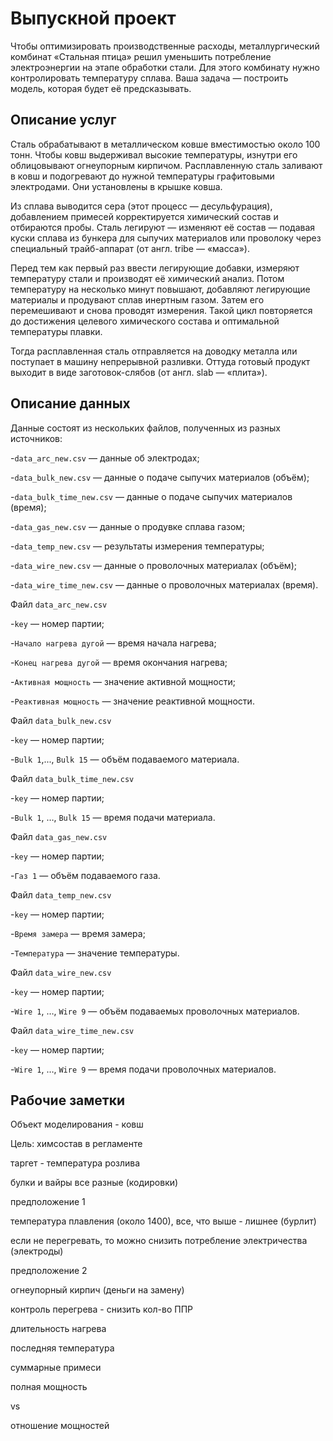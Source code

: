 # Выпускной проект

Чтобы оптимизировать производственные расходы, металлургический комбинат «Стальная птица» решил уменьшить потребление электроэнергии на этапе обработки стали. Для этого комбинату нужно контролировать температуру сплава. Ваша задача — построить модель, которая будет её предсказывать.

## Описание услуг

Сталь обрабатывают в металлическом ковше вместимостью около 100 тонн. Чтобы ковш выдерживал высокие температуры, изнутри его облицовывают огнеупорным кирпичом. Расплавленную сталь заливают в ковш и подогревают до нужной температуры графитовыми электродами. Они установлены в крышке ковша.

Из сплава выводится сера (этот процесс — десульфурация), добавлением примесей корректируется химический состав и отбираются пробы. Сталь легируют — изменяют её состав — подавая куски сплава из бункера для сыпучих материалов или проволоку через специальный трайб-аппарат (от англ. tribe — «масса»).

Перед тем как первый раз ввести легирующие добавки, измеряют температуру стали и производят её химический анализ. Потом температуру на несколько минут повышают, добавляют легирующие материалы и продувают сплав инертным газом. Затем его перемешивают и снова проводят измерения. Такой цикл повторяется до достижения целевого химического состава и оптимальной температуры плавки.

Тогда расплавленная сталь отправляется на доводку металла или поступает в машину непрерывной разливки. Оттуда готовый продукт выходит в виде заготовок-слябов (от англ. slab — «плита»).


## Описание данных

Данные состоят из нескольких файлов, полученных из разных источников:

-`data_arc_new.csv` — данные об электродах;

-`data_bulk_new.csv` — данные о подаче сыпучих материалов (объём);

-`data_bulk_time_new.csv` — данные о подаче сыпучих материалов (время);

-`data_gas_new.csv` — данные о продувке сплава газом;

-`data_temp_new.csv` — результаты измерения температуры;

-`data_wire_new.csv` — данные о проволочных материалах (объём);

-`data_wire_time_new.csv` — данные о проволочных материалах (время).

Файл `data_arc_new.csv`

-`key` — номер партии;

-`Начало нагрева дугой` — время начала нагрева;

-`Конец нагрева дугой` — время окончания нагрева;

-`Активная мощность` — значение активной мощности;

-`Реактивная мощность` — значение реактивной мощности.

Файл `data_bulk_new.csv`

-`key` — номер партии;

-`Bulk 1`,..., `Bulk 15` — объём подаваемого материала.

Файл `data_bulk_time_new.csv`

-`key` — номер партии;

-`Bulk 1`, …, `Bulk 15` — время подачи материала.

Файл `data_gas_new.csv`

-`key` — номер партии;

-`Газ 1` — объём подаваемого газа.

Файл `data_temp_new.csv`

-`key` — номер партии;

-`Время замера` — время замера;

-`Температура` — значение температуры.

Файл `data_wire_new.csv`

-`key` — номер партии;

-`Wire 1`, …, `Wire 9` — объём подаваемых проволочных материалов.

Файл `data_wire_time_new.csv`

-`key` — номер партии;

-`Wire 1`, …, `Wire 9` — время подачи проволочных материалов.

## Рабочие заметки

Объект моделирования - ковш

Цель: химсостав в регламенте

таргет - температура розлива

булки и вайры все разные (кодировки)

предположение 1

температура плавления (около 1400), все, что выше - лишнее (бурлит)

если не перегревать, то можно снизить потребление электричества (электроды)

предположение 2

огнеупорный кирпич (деньги на замену)

контроль перегрева - снизить кол-во ППР

длительность нагрева

последняя температура

суммарные примеси

полная мощность

vs

отношение мощностей
